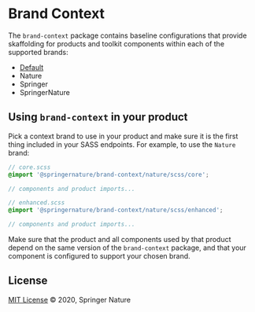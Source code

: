 # Brand Context

The `brand-context` package contains baseline configurations that provide skaffolding for products and toolkit components within each of the supported brands:

- [Default](./default/README.md)
- Nature
- Springer
- SpringerNature

## Using `brand-context` in your product

Pick a context brand to use in your product and make sure it is the first thing included in your SASS endpoints. For example, to use the `Nature` brand:


```scss
// core.scss
@import '@springernature/brand-context/nature/scss/core';

// components and product imports...
```

```scss
// enhanced.scss
@import '@springernature/brand-context/nature/scss/enhanced';

// components and product imports...
```

Make sure that the product and all components used by that product depend on the same version of the `brand-context` package, and that your component is configured to support your chosen brand.

## License

[MIT License][info-license] &copy; 2020, Springer Nature

[info-license]: https://github.com/springernature/frontend-nature-toolkit/blob/master/LICENCE
